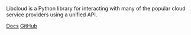 <!-- <meta>
{
    "title":"Apache Lib Cloud",
    "description":"Using Apache Lib Cloud",
    "author":"Mo Lawler",
    "github":"usrdev",
    "date": "2019/12/18",
    "tag":["Devops", "Integrations", "Apache Lib Cloud"]
}
</meta> -->

Libcloud is a Python library for interacting with many of the popular cloud service providers using a unified API.

[Docs](https://libcloud.readthedocs.io/en/latest/compute/drivers/packet.html)
[GitHub](https://github.com/apache/libcloud)
